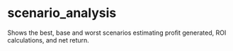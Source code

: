 # scenario_analysis
Shows the best, base and worst scenarios estimating profit generated, ROI calculations, and net return. 
